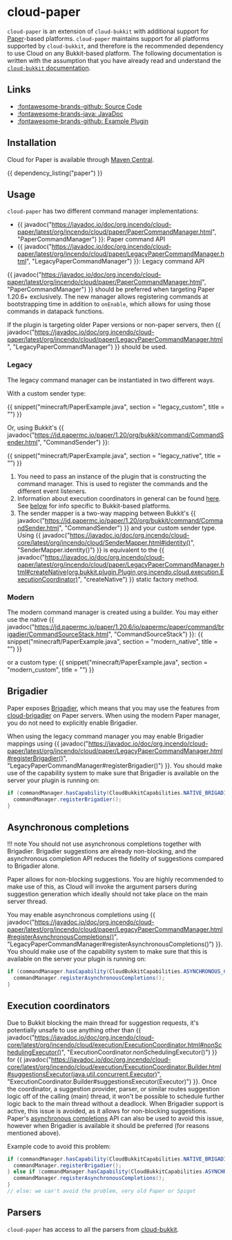 # cloud-paper

`cloud-paper` is an extension of `cloud-bukkit` with additional support for
[Paper](https://papermc.io/software/paper)-based platforms. `cloud-paper` maintains support for all platforms supported
by `cloud-bukkit`, and therefore is the recommended dependency to use Cloud on any Bukkit-based platform.
The following documentation is written with the assumption that you have already read and understand the
[`cloud-bukkit` documentation](bukkit.md).

## Links

<div class="grid cards" markdown>

- [:fontawesome-brands-github: Source Code](https://github.com/Incendo/cloud-minecraft/tree/master/cloud-paper)
- [:fontawesome-brands-java: JavaDoc](https://javadoc.io/doc/org.incendo/cloud-paper)
- [:fontawesome-brands-github: Example Plugin](https://github.com/Incendo/cloud-minecraft/tree/master/examples/example-bukkit)

</div>

## Installation

Cloud for Paper is available through [Maven Central](https://central.sonatype.com/artifact/org.incendo/cloud-paper).

{{ dependency_listing("paper") }}

## Usage

`cloud-paper` has two different command manager implementations:

- {{ javadoc("https://javadoc.io/doc/org.incendo/cloud-paper/latest/org/incendo/cloud/paper/PaperCommandManager.html", "PaperCommandManager") }}: Paper command API
- {{ javadoc("https://javadoc.io/doc/org.incendo/cloud-paper/latest/org/incendo/cloud/paper/LegacyPaperCommandManager.html", "LegacyPaperCommandManager") }}: Legacy command API

{{ javadoc("https://javadoc.io/doc/org.incendo/cloud-paper/latest/org/incendo/cloud/paper/PaperCommandManager.html", "PaperCommandManager") }} should be preferred
when targeting Paper 1.20.6+ exclusively. The new manager allows registering commands at bootstrapping time in addition to `onEnable`,
which allows for using those commands in datapack functions.

If the plugin is targeting older Paper versions or non-paper servers, then
{{ javadoc("https://javadoc.io/doc/org.incendo/cloud-paper/latest/org/incendo/cloud/paper/LegacyPaperCommandManager.html", "LegacyPaperCommandManager") }}
should be used.

### Legacy

The legacy command manager can be instantiated in two different ways.

With a custom sender type:

{{ snippet("minecraft/PaperExample.java", section = "legacy_custom", title = "") }}

Or, using Bukkit's {{ javadoc("https://jd.papermc.io/paper/1.20/org/bukkit/command/CommandSender.html", "CommandSender") }}:

{{ snippet("minecraft/PaperExample.java", section = "legacy_native", title = "") }}

1. You need to pass an instance of the plugin that is constructing the command manager. This is used to register
   the commands and the different event listeners.
2. Information about execution coordinators in general can be found
   [here](../core/index.md#execution-coordinators). See [below](#execution-coordinators) for info specific to
   Bukkit-based platforms.
3. The sender mapper is a two-way mapping between Bukkit's
   {{ javadoc("https://jd.papermc.io/paper/1.20/org/bukkit/command/CommandSender.html", "CommandSender") }} and your custom sender type.
   Using {{ javadoc("<https://javadoc.io/doc/org.incendo/cloud-core/latest/org/incendo/cloud/SenderMapper.html#identity()>", "SenderMapper.identity()") }}
   is equivalent to the {{ javadoc("<https://javadoc.io/doc/org.incendo/cloud-paper/latest/org/incendo/cloud/paper/LegacyPaperCommandManager.html#createNative(org.bukkit.plugin.Plugin,org.incendo.cloud.execution.ExecutionCoordinator)>", "createNative") }}
   static factory method.

### Modern

The modern command manager is created using a builder. You may either use the native
{{ javadoc("https://jd.papermc.io/paper/1.20.6/io/papermc/paper/command/brigadier/CommandSourceStack.html", "CommandSourceStack") }}:
{{ snippet("minecraft/PaperExample.java", section = "modern_native", title = "") }}

or a custom type:
{{ snippet("minecraft/PaperExample.java", section = "modern_custom", title = "") }}

## Brigadier

Paper exposes [Brigadier](https://github.com/mojang/brigadier), which means that you may use the features
from [cloud-brigadier](brigadier.md) on Paper servers. When using the modern Paper manager, you do not need to explicitly
enable Brigadier.

When using the legacy command manager you may enable Brigadier mappings using
{{ javadoc("<https://javadoc.io/doc/org.incendo/cloud-paper/latest/org/incendo/cloud/paper/LegacyPaperCommandManager.html#registerBrigadier()>", "LegacyPaperCommandManager#registerBrigadier()") }}.
You should make use of the
capability system to make sure that Brigadier is available on the server your plugin is running on:

```java
if (commandManager.hasCapability(CloudBukkitCapabilities.NATIVE_BRIGADIER)) {
  commandManager.registerBrigadier();
}
```

## Asynchronous completions

<!-- prettier-ignore -->
!!! note
    You should not use asynchronous completions together with Brigadier. Brigadier suggestions are already non-blocking,
    and the asynchronous completion API reduces the fidelity of suggestions compared to Brigadier alone.

Paper allows for non-blocking suggestions. You are highly recommended to make use of this, as Cloud will invoke
the argument parsers during suggestion generation which ideally should not take place on the main server thread.

You may enable asynchronous completions using
{{ javadoc("<https://javadoc.io/doc/org.incendo/cloud-paper/latest/org/incendo/cloud/paper/LegacyPaperCommandManager.html#registerAsynchronousCompletions()>", "LegacyPaperCommandManager#registerAsynchronousCompletions()") }}.
You should make use of the capability system to make sure that this is available on the server your plugin is running on:

```java
if (commandManager.hasCapability(CloudBukkitCapabilities.ASYNCHRONOUS_COMPLETION)) {
  commandManager.registerAsynchronousCompletions();
}
```

## Execution coordinators

Due to Bukkit blocking the main thread for suggestion requests, it's potentially unsafe to use anything other than
{{ javadoc("<https://javadoc.io/doc/org.incendo/cloud-core/latest/org/incendo/cloud/execution/ExecutionCoordinator.html#nonSchedulingExecutor()>", "ExecutionCoordinator.nonSchedulingExecutor()") }}
for
{{ javadoc("<https://javadoc.io/doc/org.incendo/cloud-core/latest/org/incendo/cloud/execution/ExecutionCoordinator.Builder.html#suggestionsExecutor(java.util.concurrent.Executor)>", "ExecutionCoordinator.Builder#suggestionsExecutor(Executor)") }}.
Once the coordinator, a suggestion provider, parser,
or similar routes suggestion logic off of the calling \(main) thread, it won't be possible to schedule further logic
back to the main thread without a deadlock. When Brigadier support is active, this issue is avoided, as it allows
for non-blocking suggestions. Paper's [asynchronous completions](#asynchronous-completions) API can also be used to
avoid this issue, however when Brigadier is available it should be preferred (for reasons mentioned above).

Example code to avoid this problem:

```java
if (commandManager.hasCapability(CloudBukkitCapabilities.NATIVE_BRIGADIER)) {
  commandManager.registerBrigadier();
} else if (commandManager.hasCapability(CloudBukkitCapabilities.ASYNCHRONOUS_COMPLETION)) {
  commandManager.registerAsynchronousCompletions();
}
// else: we can't avoid the problem, very old Paper or Spigot
```

## Parsers

`cloud-paper` has access to all the parsers from [cloud-bukkit](bukkit.md#parsers).
